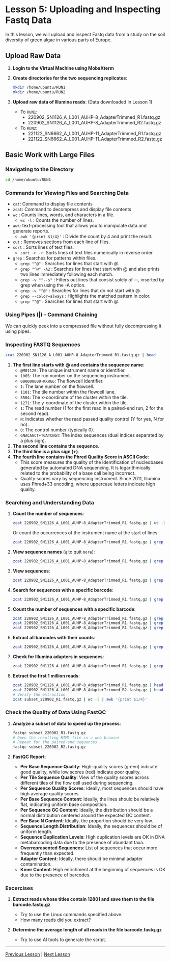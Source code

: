 # Lesson 5: Uploading and Inspecting Fastq Data

In this lesson, we will upload and inspect Fastq data from a study on the soil diversity of green algae in various parts of Europe.

## Upload Raw Data

1. **Login to the Virtual Machine using MobaXterm**
2. **Create directories for the two sequencing replicates**:
   ```bash
   mkdir /home/ubuntu/RUN1
   mkdir /home/ubuntu/RUN2
   ```

3. **Upload raw data of Illumina reads**: (Data downloaded in Lesson 1)
   - To `RUN1`:
     - 220902_SN1126_A_L001_AUHP-8_AdapterTrimmed_R1.fastq.gz
     - 220902_SN1126_A_L001_AUHP-8_AdapterTrimmed_R2.fastq.gz
   - To `RUN2`:
     - 221122_SN6662_A_L001_AUHP-11_AdapterTrimmed_R1.fastq.gz
     - 221122_SN6662_A_L001_AUHP-11_AdapterTrimmed_R2.fastq.gz

## Basic Work with Large Files

### Navigating to the Directory
```bash
cd /home/ubuntu/RUN1
```


### Commands for Viewing Files and Searching Data
- `cat`: Command to display file contents
- `zcat`: Command to decompress and display file contents
- `wc` : Counts lines, words, and characters in a file.
   - `wc -l` : Counts the number of lines.
- `awk`: text-processing tool that allows you to manipulate data and generate reports.
   - `awk '{print $1/4}'` : Divide the count by 4 and print the result.
- `cut` : Removes sections from each line of files.
- `sort` : Sorts lines of text files.
   - `sort -n -r`: Sorts lines of text files numerically in reverse order. 
- `grep` : Searches for patterns within files.
   - `grep "^@"` : Searches for lines that start with @.
   - `grep "^@" -A2` : Searches for lines that start with @ and also prints two lines immediately following each match.
   - `grep -v "^--$"` : Filters out lines that consist solely of --, inserted by grep when using the -A option.
   - `grep -v "^@"` : Searches for lines that do not start with @.
   - `grep --color=always` : Highlights the matched pattern in color.
   - `grep "^@"` : Searches for lines that start with @.


### Using Pipes (|) – Command Chaining

We can quickly peek into a compressed file without fully decompressing it using pipes.


### Inspecting FASTQ Sequences
```bash
zcat 220902_SN1126_A_L001_AUHP-8_AdapterTrimmed_R1.fastq.gz | head
```

1. **The first line starts with @ and contains the sequence name**:
   - `@M01126`: The unique instrument name or identifier.
   - `1065`: The run number on the sequencing instrument.
   - `000000000-KKRG6`: The flowcell identifier.
   - `1`: The lane number on the flowcell.
   - `1101`: The tile number within the flowcell lane.
   - `8504`: The x-coordinate of the cluster within the tile.
   - `1271`: The y-coordinate of the cluster within the tile.
   - `1`: The read number (1 for the first read in a paired-end run, 2 for the second read).
   - `N`: Indicates whether the read passed quality control (Y for yes, N for no).
   - `0`: The control number (typically 0).
   - `GNACAGCT+TGATCNGT`: The index sequences (dual indices separated by a plus sign).
2. **The second line contains the sequence**.
3. **The third line is a plus sign (+)**.
4. **The fourth line contains the Phred Quality Score in ASCII Code**:
   - This score measures the quality of the identification of nucleobases generated by automated DNA sequencing. It is logarithmically related to the probability of a base call being incorrect.
   - Quality scores vary by sequencing instrument. Since 2011, Illumina uses Phred+33 encoding, where uppercase letters indicate high quality.

### Searching and Understanding Data

1. **Count the number of sequences**:
   ```bash
   zcat 220902_SN1126_A_L001_AUHP-8_AdapterTrimmed_R1.fastq.gz | wc -l | awk '{print $1/4}'
   ```
   Or count the occurrences of the instrument name at the start of lines:
   ```bash
   zcat 220902_SN1126_A_L001_AUHP-8_AdapterTrimmed_R1.fastq.gz | grep "^@M01126" | wc -l
   ```

2. **View sequence names** (`q` to quit `more`):
   ```bash
   zcat 220902_SN1126_A_L001_AUHP-8_AdapterTrimmed_R1.fastq.gz | grep "^@" | more
   ```

3. **View sequences**:
   ```bash
   zcat 220902_SN1126_A_L001_AUHP-8_AdapterTrimmed_R1.fastq.gz | grep "^@" -A1 | grep -v "^@" | head
   ```

4. **Search for sequences with a specific barcode**:
   ```bash
   zcat 220902_SN1126_A_L001_AUHP-8_AdapterTrimmed_R1.fastq.gz | grep --color=always "ACACACACGAATTCCGTGAACCATCGAATCTTT" | more
   ```

5. **Count the number of sequences with a specific barcode**:
   ```bash
   zcat 220902_SN1126_A_L001_AUHP-8_AdapterTrimmed_R1.fastq.gz | grep "ACACACACGAATTCCGTGAACCATCGAATCTTT" | wc -l
   zcat 220902_SN1126_A_L001_AUHP-8_AdapterTrimmed_R1.fastq.gz | grep "GTGTACATGAATTCCGTGAACCATCGAATCTTT" | wc -l
   zcat 220902_SN1126_A_L001_AUHP-8_AdapterTrimmed_R1.fastq.gz | grep "ACACACACTCCTCCGCTTATTGATATGC" | wc -l
   ```

6. **Extract all barcodes with their counts**:
   ```bash
   zcat 220902_SN1126_A_L001_AUHP-8_AdapterTrimmed_R1.fastq.gz | grep "@" -A 1 | grep -v "^--" | grep -v "@" | cut -c 4-11 | sort | uniq -c | sort -n -r
   ```

7. **Check for Illumina adapters in sequences**:
   ```bash
   zcat 220902_SN1126_A_L001_AUHP-8_AdapterTrimmed_R1.fastq.gz | grep "AGATCGGAAGAGCACACGTCTGAACTCCAGTCAC" | wc -l
   ```

8. **Extract the first 1 million reads**:
   ```bash
   zcat 220902_SN1126_A_L001_AUHP-8_AdapterTrimmed_R1.fastq.gz | head -n 4000000 | gzip > subset_220902_R1.fastq.gz
   zcat 220902_SN1126_A_L001_AUHP-8_AdapterTrimmed_R2.fastq.gz | head -n 4000000 | gzip > subset_220902_R2.fastq.gz
   # Verify the extraction
   zcat subset_220902_R1.fastq.gz | wc -l | awk '{print $1/4}'
   ```

### Check the Quality of Data Using FastQC

1. **Analyze a subset of data to speed up the process**:
   ```bash
   fastqc subset_220902_R1.fastq.gz
   # Open the resulting HTML file in a web browser
   # Repeat for the paired-end sequences
   fastqc subset_220902_R2.fastq.gz
   ```

2. **FastQC Report**:
   - **Per Base Sequence Quality**: High-quality scores (green) indicate good quality, while low scores (red) indicate poor quality.
   - **Per Tile Sequence Quality**: View of the quality scores across different tiles of the flow cell used during sequencing.
   - **Per Sequence Quality Scores**: Ideally, most sequences should have high average quality scores.
   - **Per Base Sequence Content**: Ideally, the lines should be relatively flat, indicating uniform base composition.
   - **Per Sequence GC Content**: Ideally, the distribution should be a normal distribution centered around the expected GC content.
   - **Per Base N Content**: Ideally, the proportion should be very low.
   - **Sequence Length Distribution**: Ideally, the sequences should be of uniform length.
   - **Sequence Duplication Levels**: High duplication levels are OK in DNA metabarcoding data due to the presence of abundant taxa.
   - **Overrepresented Sequences**: List of sequences that occur more frequently than expected.
   - **Adapter Content**: Ideally, there should be minimal adapter contamination.
   - **Kmer Content**: High enrichment at the beginning of sequences is OK due to the presence of barcodes.

### Excercises

1. **Extract reads whose titles contain 12801 and save them to the file barcode.fastq.gz**
   - Try to use the Linux commands specified above.
   - How many reads did you extract?

2. **Determine the average length of all reads in the file barcode.fastq.gz**
   - Try to use AI tools to generate the script.



---

[Previous Lesson](../lesson4/lesson4.md) | [Next Lesson](../lesson6/lesson6.md)
